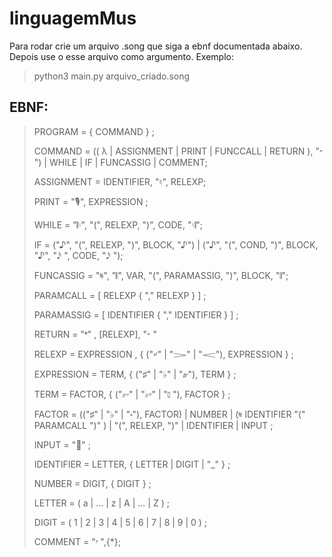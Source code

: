 # linguagemMus

Para rodar crie um arquivo .song que siga a ebnf documentada abaixo. Depois use o esse arquivo como argumento.
Exemplo:

> python3 main.py arquivo_criado.song

## EBNF:

>PROGRAM = { COMMAND } ;
>
>COMMAND = (( λ | ASSIGNMENT | PRINT | FUNCCALL | RETURN ), "𝄼 ") | WHILE | IF | FUNCASSIG | COMMENT;
>
>ASSIGNMENT = IDENTIFIER, "♮", RELEXP;
>
>PRINT = "🎙", EXPRESSION ;
>
>WHILE = "𝄆", "(", RELEXP, ")", CODE, "𝄇";
>
>IF = ("♪", "(", RELEXP, ")", BLOCK, "♪") | ("♪", "(", COND, ")", BLOCK, "♪", "𝅘𝅥𝅯 ", CODE, "𝅘𝅥𝅯 ");
>
>FUNCASSIG = "𝄋", "𝄃", VAR, "(", PARAMASSIG, ")", BLOCK, "𝄂";
>
>PARAMCALL = [ RELEXP { "," RELEXP } ] ;
>
>PARAMASSIG = [ IDENTIFIER { "," IDENTIFIER } ] ;
>
>RETURN = "𝄌" , [RELEXP], "𝄼 "
>
>RELEXP = EXPRESSION , { ("𝄎" | "𝆓" | "𝆒"), EXPRESSION } ;
>
>EXPRESSION = TERM, { ("♯" | "♭" | "𝆖"), TERM } ;
>
>TERM = FACTOR, { ("𝄶" | "𝄷" | "𝅚 "), FACTOR } ;
>
>FACTOR = (("♯" | "♭" | "𝆝"), FACTOR) | NUMBER | (𝄋 IDENTIFIER "(" PARAMCALL ")" ) | "(", RELEXP, ")" | IDENTIFIER | INPUT ;
>
>INPUT = "🎼" ;
>
>IDENTIFIER = LETTER, { LETTER | DIGIT | "_" } ;
>
>NUMBER = DIGIT, { DIGIT } ;
>
>LETTER = ( a | ... | z | A | ... | Z ) ;
>
>DIGIT = ( 1 | 2 | 3 | 4 | 5 | 6 | 7 | 8 | 9 | 0 ) ;
>
>COMMENT = "𝄾 ",{*}; 


